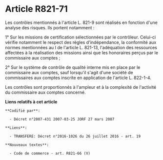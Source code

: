 # Article R821-71

Les contrôles mentionnés à l'article L. 821-9 sont réalisés en fonction d'une analyse des risques. Ils portent notamment : 

1° Sur les missions de certification sélectionnées par le contrôleur. Celui-ci vérifie notamment le respect des règles
d'indépendance, la conformité aux normes mentionnées au I de l'article L. 821-13, l'adéquation des ressources affectées à la
réalisation des missions ainsi que les honoraires perçus par le commissaire aux comptes ; 

2° Sur le système de contrôle de qualité interne mis en place par le commissaire aux comptes, sauf lorsqu'il s'agit d'une
société de commissaires aux comptes inscrite en application de l'article L. 822-1-4. 

Les contrôles sont proportionnés à l'ampleur et à la complexité de l'activité du commissaire aux comptes concerné.

**Liens relatifs à cet article**

	**Codifié par**:

	  - Décret n°2007-431 2007-03-25 JORF 27 mars 2007

	**Liens**:

	  - TRANSFERE: Décret n°2016-1026 du 26 juillet 2016 - art. 19

	**Nouveaux textes**:

	  - Code de commerce - art. R821-66 (V)

